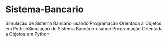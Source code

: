# Sistema-Bancario
 Simulação de Sistema Bancário usando Programação Orientada a Objetos em PythonSimulação de Sistema Bancário usando Programação Orientada a Objetos em Python
